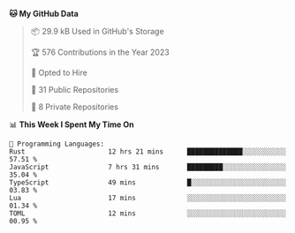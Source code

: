 <!--START_SECTION:waka-->
**🐱 My GitHub Data** 

> 📦 29.9 kB Used in GitHub's Storage 
 > 
> 🏆 576 Contributions in the Year 2023
 > 
> 💼 Opted to Hire
 > 
> 📜 31 Public Repositories 
 > 
> 🔑 8 Private Repositories 
 > 
📊 **This Week I Spent My Time On** 

```text
💬 Programming Languages: 
Rust                     12 hrs 21 mins      ██████████████░░░░░░░░░░░   57.51 % 
JavaScript               7 hrs 31 mins       █████████░░░░░░░░░░░░░░░░   35.04 % 
TypeScript               49 mins             █░░░░░░░░░░░░░░░░░░░░░░░░   03.83 % 
Lua                      17 mins             ░░░░░░░░░░░░░░░░░░░░░░░░░   01.34 % 
TOML                     12 mins             ░░░░░░░░░░░░░░░░░░░░░░░░░   00.95 % 
```


<!--END_SECTION:waka-->
